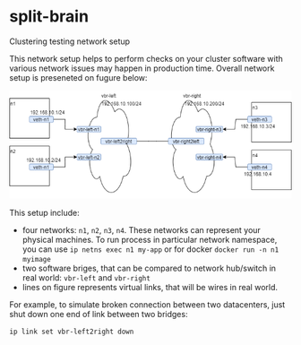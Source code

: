 # split-brain
Clustering testing network setup

This network setup helps to perform checks on your cluster software with various network issues may happen in production time. 
Overall network setup is preseneted on fugure below:

![Network Structure](https://github.com/lis0x90/split-brain/raw/main/Network-SplitBrain.png)

This setup include: 
* four networks: `n1`, `n2`, `n3`, `n4`. These networks can represent your physical machines. To run process in particular network namespace, you can use `ip netns exec n1 my-app` or for docker `docker run -n n1 myimage`
* two software briges, that can be compared to network hub/switch in real world: `vbr-left` and `vbr-right`
* lines on figure represents virtual links, that will be wires in real world. 

For example, to simulate broken connection between two datacenters, just shut down one end of link between two bridges:
```bash 
ip link set vbr-left2right down
```
